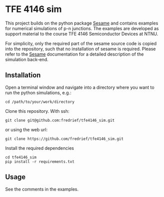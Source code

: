 # TFE 4146 sim

This project builds on the python package [Sesame](https://sesame.readthedocs.io/en/latest/index.html#) and contains examples for numerical simulations of p-n junctions. The examples are developed as support material to the course TFE 4146 Semiconductor Devices at NTNU.

For simplicity, only the required part of the sesame source code is copied into the repository, such that no installation of sesame is required. Please refer to the [Sesame](https://sesame.readthedocs.io/en/latest/index.html#) documentation for a detailed description of the simulation back-end.

## Installation
Open a terminal window and navigate into a directory where you want to run the python simulations, e.g.:

    cd /path/to/your/work/directory

Clone this repository.
With ssh:

    git clone git@github.com:fredrief/tfe4146_sim.git

or using the web url:

    git clone https://github.com/fredrief/tfe4146_sim.git

Install the required dependencies

    cd tfe4146_sim
    pip install -r requirements.txt

## Usage

See the comments in the examples.

